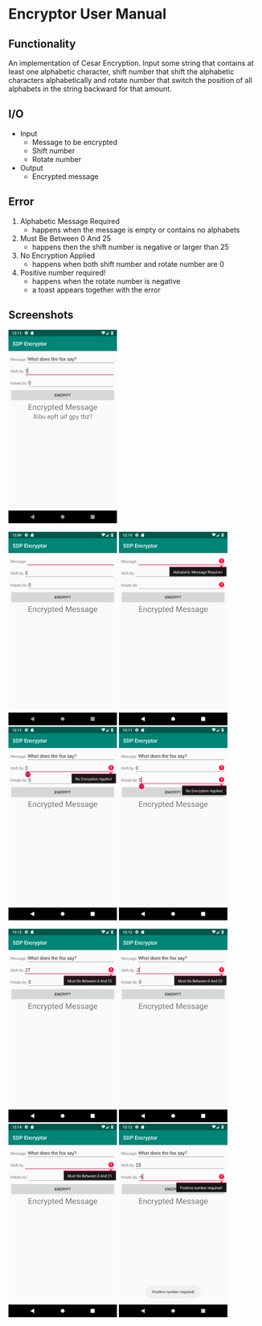# Encryptor User Manual

## Functionality

An implementation of Cesar Encryption. Input some string that contains at least one alphabetic character, shift number that shift the alphabetic characters alphabetically and rotate number that switch the position of all alphabets in the string backward for that amount.

## I/O

* Input
	* Message to be encrypted
	* Shift number
	* Rotate number
* Output
	* Encrypted message

## Error

1. Alphabetic Message Required
	* happens when the message is empty or contains no alphabets
2. Must Be Between 0 And 25
	* happens then the shift number is negative or larger than 25
3. No Encryption Applied
	* happens when both shift number and rotate number are 0
4. Positive number required!
	* happens when the rotate number is negative
	* a toast appears together with the error

## Screenshots

<img src="img/10.png" alt="No Encryption Applied" width="216" height="384">

<img src="img/default.png" alt="Default interface" width="216" height="384"> <img src="img/nullnullnullAMR.png" alt="No Encryption Applied" width="216" height="384"> <img src="img/00NEA1.png" alt="No Encryption Applied" width="216" height="384"> <img src="img/00NEA2.png" alt="No Encryption Applied" width="216" height="384">

<img src="img/MBBA27.png" alt="No Encryption Applied" width="216" height="384"> <img src="img/MBBA-2.png" alt="No Encryption Applied" width="216" height="384"> <img src="img/nullnullMBBA.png" alt="No Encryption Applied" width="216" height="384"> <img src="img/PNR.png" alt="No Encryption Applied" width="216" height="384">